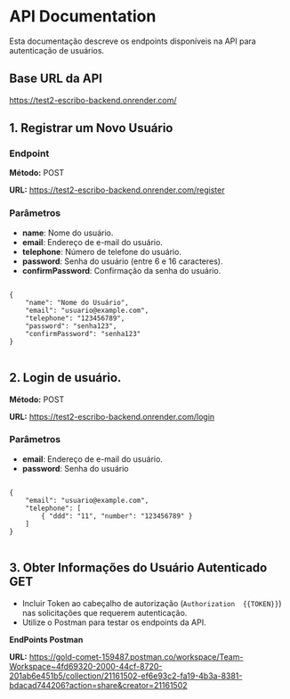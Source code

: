 <body>

<h1>API Documentation</h1>

<p>Esta documentação descreve os endpoints disponíveis na API para autenticação de usuários.</p>

<h2>Base URL da API</h2>

<p><a href="https://test2-escribo-backend.onrender.com/">https://test2-escribo-backend.onrender.com/</a></p>

<h2>1. Registrar um Novo Usuário</h2>

<h3>Endpoint</h3>
<p><strong>Método:</strong> POST</p>
<p><strong>URL:</strong> <a href="https://test2-escribo-backend.onrender.com/register">https://test2-escribo-backend.onrender.com/register</a></p>

<h3>Parâmetros</h3>
<ul>
    <li><strong>name</strong>: Nome do usuário.</li>
    <li><strong>email</strong>: Endereço de e-mail do usuário.</li>
    <li><strong>telephone</strong>: Número de telefone do usuário.</li>
    <li><strong>password</strong>: Senha do usuário (entre 6 e 16 caracteres).</li>
    <li><strong>confirmPassword</strong>: Confirmação da senha do usuário.</li>
</ul>

<pre>
<code>
{
    "name": "Nome do Usuário",
    "email": "usuario@example.com",
    "telephone": "123456789",
    "password": "senha123",
    "confirmPassword": "senha123"
}
</code>
</pre>

<h2>2. Login de usuário.</h2>

<p><strong>Método:</strong> POST</p>
<p><strong>URL:</strong> <a href="https://test2-escribo-backend.onrender.com/login">https://test2-escribo-backend.onrender.com/login</a></p>

<h3>Parâmetros</h3>
<ul>
    <li><strong>email</strong>: Endereço de e-mail do usuário.</li>
    <li><strong>password</strong>: Senha do usuário</li>
</ul>

<pre>
<code>
{
    "email": "usuario@example.com",
    "telephone": [
        { "ddd": "11", "number": "123456789" }
    ]
}
</code>
</pre>


<h2>3. Obter Informações do Usuário Autenticado GET</h2>

<ul>
    <li>Incluir Token ao cabeçalho de autorização (<code>Authorization  {{TOKEN}}</code>) nas solicitações que requerem autenticação.</li>
    <li>Utilize o Postman para testar os endpoints da API.</li>
</ul>





<p><strong>EndPoints Postman</strong></p>
<p><strong>URL:</strong> <a href="https://gold-comet-159487.postman.co/workspace/Team-Workspace~4fd69320-2000-44cf-8720-201ab6e451b5/collection/21161502-ef6e93c2-fa19-4b3a-8381-bdacad744206?action=share&creator=21161502
">https://gold-comet-159487.postman.co/workspace/Team-Workspace~4fd69320-2000-44cf-8720-201ab6e451b5/collection/21161502-ef6e93c2-fa19-4b3a-8381-bdacad744206?action=share&creator=21161502
</a></p>